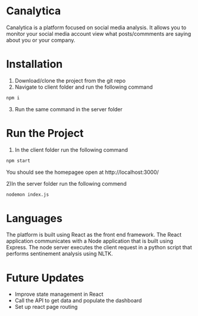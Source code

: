 # Canalytica

Canalytica is a platform focused on social media analysis. It allows you to monitor your social media account view what posts/commments are saying about you or your company.

# Installation
1) Download/clone the project from the git repo
2) Navigate to client folder and run the following command
```bash
npm i
```
3) Run the same command in the server folder

# Run the Project
1) In the client folder run the following command
```bash
npm start
```
You should see the homepagee open at http://localhost:3000/

2)In the server folder run the following commend
```bash
nodemon index.js
```

# Languages

The platform is built using React as the front end framework. The React application communicates with a Node application that is built using Express. The node server executes the client request in a python script that performs sentinement analysis using NLTK. 

# Future Updates

- Improve state management in React
- Call the API to get data and populate the dashboard
- Set up react page routing
